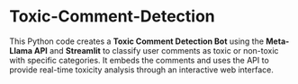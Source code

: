 # Toxic-Comment-Detection
This Python code creates a **Toxic Comment Detection Bot** using the **Meta-Llama API** and **Streamlit** to classify user comments as toxic or non-toxic with specific categories. It embeds the comments and uses the API to provide real-time toxicity analysis through an interactive web interface.
